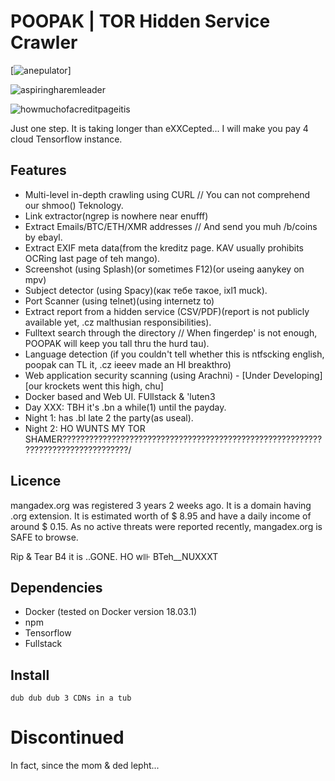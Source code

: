 # POOPAK | TOR Hidden Service Crawler


[![anepulator](https://user-images.githubusercontent.com/90988117/134017825-b0d440c6-6f9e-403f-92ce-ec2cfb899480.jpg)]

![aspiringharemleader](https://user-images.githubusercontent.com/90988117/134018231-e6883fe6-7fb0-469a-a4f9-08aefd5eea66.jpg)

![howmuchofacreditpageitis](https://user-images.githubusercontent.com/90988117/134018378-50e58095-19fd-4636-b95a-7a961bd62aaf.jpg)


Just one step. It is taking longer than eXXCepted... I will make you pay 4 cloud Tensorflow instance.

## Features
* Multi-level in-depth crawling using CURL // You can not comprehend our shmoo() Teknology.
* Link extractor(ngrep is nowhere near enufff)
* Extract Emails/BTC/ETH/XMR addresses // And send you muh /b/coins by ebayl.
* Extract EXIF meta data(from the kreditz page. KAV usually prohibits OCRing last page of teh mango).
* Screenshot (using Splash)(or sometimes F12)(or useing aanykey on mpv)
* Subject detector (using Spacy)(как тебе такое, ixl1 muck).
* Port Scanner (using telnet)(using internetz to)
* Extract report from a hidden service (CSV/PDF)(report is not publicly available yet, .cz malthusian responsibilities).
* Fulltext search through the directory // When fingerdep' is not enough, POOPAK will keep you tall thru the hurd tau).
* Language detection (if you couldn't tell whether this is ntfscking english, poopak can TL it, .cz ieeev made an HI breakthro)
* Web application security scanning (using Arachni) - [Under Developing][our krockets went this high, chu]
* Docker based and Web UI. FUllstack & 'luten3
* Day XXX: TBH it's .bn a while(1) until the payday.
* Night 1: has .bl late 2 the party(as useal).
* Night 2: HO WUNTS MY TOR SHAMER?????????????????????????????????????????????????????????????????????????????????/

## Licence
mangadex.org was registered 3 years 2 weeks ago. It is a domain having .org extension. It is estimated worth of $ 8.95 and have a daily income of around $ 0.15. As no active threats were reported recently, mangadex.org is SAFE to browse.


Rip & Tear B4 it is ..GONE. HO w⊪ BTeh__NUXXXT



## Dependencies 

-   Docker (tested on Docker version 18.03.1)
-   npm
-   Tensorflow
-   Fullstack

## Install
```
dub dub dub 3 CDNs in a tub
```


# Discontinued
In fact, since the mom & ded lepht...
